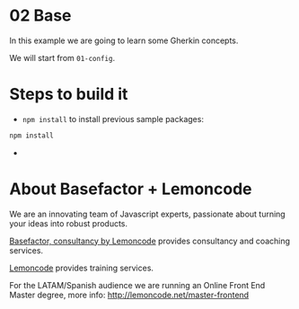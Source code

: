 # 02 Base

In this example we are going to learn some Gherkin concepts.

We will start from `01-config`.

# Steps to build it

- `npm install` to install previous sample packages:

```bash
npm install
```

- 

# About Basefactor + Lemoncode

We are an innovating team of Javascript experts, passionate about turning your ideas into robust products.

[Basefactor, consultancy by Lemoncode](http://www.basefactor.com) provides consultancy and coaching services.

[Lemoncode](http://lemoncode.net/services/en/#en-home) provides training services.

For the LATAM/Spanish audience we are running an Online Front End Master degree, more info: http://lemoncode.net/master-frontend

